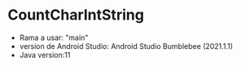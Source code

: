 # CountCharIntString
- Rama a usar: "main"
- version de Android Studio: Android Studio Bumblebee (2021.1.1)
- Java version:11
